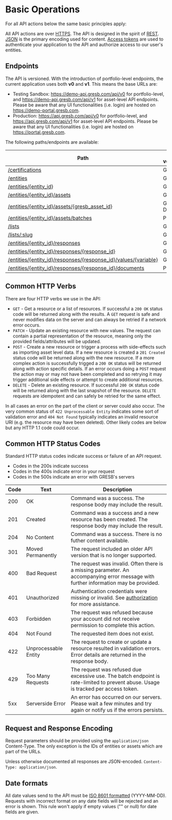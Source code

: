 # Basic Operations

For all API actions below the same basic principles apply:

All API actions are over
[HTTPS](http://en.wikipedia.org/wiki/Hypertext_Transfer_Protocol). The API is
designed in the spirit of
[REST](http://en.wikipedia.org/wiki/Representational_state_transfer).
[JSON](http://json.org/) is the primary encoding used for content.
[Access tokens](#api-authorization) are used to authenticate your application to the
API and authorize access to our user's entities.

## Endpoints

The API is versioned. With the introduction of portfolio-level endpoints, the current application uses both **v0** and **v1**. This means the base URLs are:

- Testing Sandbox: <https://demo-api.gresb.com/api/v0> for portfolio-level, and <https://demo-api.gresb.com/api/v1> for asset-level API endpoints. Please be aware that any UI functionalities (i.e. login) are hosted on <https://demo-portal.gresb.com>.
- Production: <https://api.gresb.com/api/v0> for portfolio-level, and <https://api.gresb.com/api/v1> for asset-level API endpoints. Please be aware that any UI functionalities (i.e. login) are hosted on <https://portal.gresb.com>.

The following paths/endpoints are available:

| Path                                                                                | HTTP verbs/methods | Version
|-------------------------------------------------------------------------------------|--------------------|--------
| [/certifications](#asset-certifications)                                                  | GET                | v1
| [/entities](#reporting-entities)                                                    | GET                | v1
| [/entities/{entity_id}](#reporting-entities)                                        | GET                | v1
| [/entities/{entity_id}/assets](#asset-data)                                         | GET, POST          | v1
| [/entities/{entity_id}/assets/{gresb_asset_id}](#asset-data)                        | GET, PATCH, DELETE | v1
| [/entities/{entity_id}/assets/batches](#asset-batch-operations)                     | POST               | v1
| [/lists](#portfolio-data-get-lists)                                                 | GET                | v0
| [/lists/:slug](#portfolio-data-get-lists-slug)                                      | GET                | v0
| [/entities/{entity_id}/responses](#portfolio-data-get-entities-entity_id-responses) | GET                | v0
| [/entities/{entity_id}/responses/{response_id}](#portfolio-data-get-entities-entity_id-responses-response_id) | GET | v0
| [/entities/{entity_id}/responses/{response_id}/values/{variable}](#portfolio-data-get-entities-entity_id-responses-response_id-values-variable) | GET, POST | v0
| [/entities/{entity_id}/responses/{response_id}/documents](#portfolio-evidence-post-documents-indicate-evidence-type-and-url-for-file)         | POST                | v0

## Common HTTP Verbs

There are four HTTP verbs we use in the API:

 * `GET` - Get a resource or a list of resources. If successful a `200 OK`
   status code will be returned along with the results. A `GET` request is safe
   and never modifies data on the server and can always be retried if a network
   error occurs.
 * `PATCH` - Update an existing resource with new values. The request can
   contain a partial representation of the resource, meaning only the provided
   fields/attributes will be updated.
 * `POST` - Create a new resource or trigger a process with side-effects such
   as importing asset level data. If a new resource is created a `201 Created`
   status code will be returned along with the new resource. If a more complex
   action is successfully trigged a `200 OK` status will be returned along with
   action specific details. If an error occurs doing a `POST` request the
   action may or may not have been completed and so retrying it may trigger
   additional side effects or attempt to create additional resources.
 * `DELETE` - Delete an existing resource. If successful `200 OK` status code
   will be returned along with the last snapshot of the resource. `DELETE`
   requests are idempotent and can safely be retried for the same effect.

In all cases an error on the part of the client or server could also occur. The
very common status of `422 Unprocessable Entity` indicates some sort of
validation error and `404 Not Found` typically indicates an invalid resource
URI (e.g. the resource may have been deleted). Other likely codes are below but
any HTTP 1.1 code could occur.

## Common HTTP Status Codes

Standard HTTP status codes indicate success or failure of an API request.

* Codes in the 200s indicate success
* Codes in the 400s indicate error in your request
* Codes in the 500s indicate an error with GRESB's servers

| Code | Text                 | Description                                                                                                                          |
|------|----------------------|--------------------------------------------------------------------------------------------------------------------------------------|
| 200  | OK                   | Command was a success. The response body may include the result.                                                                     |
| 201  | Created              | Command was a success and a new resource has been created. The response body may include the result.                                 |
| 204  | No Content           | Command was a success. There is no futher content available.                                                                         |
| 301  | Moved Permanently    | The request included an older API version that is no longer supported.                                                               |
| 400  | Bad Request          | The request was invalid. Often there is a missing parameter. An accompanying error message with further information may be provided. |
| 401  | Unauthorized         | Authentication credentials were missing or invalid. See [authorization](#api-authorization) for more assistance.                     |
| 403  | Forbidden            | The request was refused because your account did not receive permission to complete this action.                                     |
| 404  | Not Found            | The requested item does not exist.                                                                                                   |
| 422  | Unprocessable Entity | The request to create or update a resource resulted in validation errors. Error details are returned in the response body.           |
| 429  | Too Many Requests    | The request was refused due excessive use. The batch endpoint is rate-limited to prevent abuse. Usage is tracked per access token.   |
| 5xx  | Serverside Error     | An error has occurred on our servers.  Please wait a few minutes and try again or notify us if the errors persists.                  |

## Request and Response Encoding

Request parameters should be provided using the `application/json`
Content-Type.  The only exception is the IDs of entities or assets which are
part of the URLs.

Unless otherwise documented all responses are JSON-encoded. `Content-Type: application/json`.

## Date formats

All date values send to the API must be [ISO 8601 formatted](https://en.wikipedia.org/wiki/ISO_8601) (YYYY-MM-DD).
Requests with incorrect format on any date fields will be rejected and an error is shown.
This rule won't apply if empty values ("" or null) for date fields are given.
